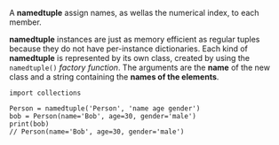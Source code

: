 A __namedtuple__ assign names, as wellas the numerical index, to each member.

__namedtuple__ instances are just as memory efficient as regular tuples because they do not have per-instance dictionaries. Each kind of __namedtuple__ is represented by its own class, created by using the `namedtuple()` *factory function*. The arguments are the **name** of the new class and a string containing the **names of the elements**.

```
import collections

Person = namedtuple('Person', 'name age gender')
bob = Person(name='Bob', age=30, gender='male')
print(bob)
// Person(name='Bob', age=30, gender='male')
```
